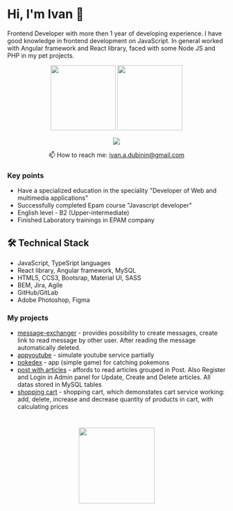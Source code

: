 # Hi, I'm Ivan 👋
Frontend Developer with more then 1 year of developing experience. I have good knowledge in frontend development on JavaScript.
In general worked with Angular framework and React library, faced with some Node JS and PHP in my pet projects.

<p align='center'>
   <a href="https://github-readme-stats.vercel.app/api?username=IvanDubinin&show_icons=true&count_private=true"><img
           height=150
           src="https://github-readme-stats.vercel.app/api?username=IvanDubinin&show_icons=true&count_private=true"/></a>
   <a href="https://github.com/IvanDubinin/github-readme-stats"><img height=150
                                                                  src="https://github-readme-stats.vercel.app/api/top-langs/?username=IvanDubinin&layout=compact"/></a>
</p>

<p align='center'>
   <a href="https://telegram.me/IvanDubininAlexandrovich">
       <img src="https://img.shields.io/badge/Telegram-2CA5E0?style=for-the-badge&logo=telegram&logoColor=white"/>
   </a>
<p align='center'>
   📫 How to reach me: <a href='mailto:ivan.a.dubinin@gmail.com'>ivan.a.dubinin@gmail.com</a>
</p>


### Key points
*   Have a specialized education in the speciality "Developer of Web and multimedia applications"
*   Successfully completed Epam course "Javascript developer"
*   English level - B2 (Upper-intermediate)
*   Finished Laboratory trainings in EPAM company

## 🛠 Technical Stack
*   JavaScript, TypeSript languages
*   React library, Angular framework, MySQL
*   HTML5, CCS3, Bootsrap, Material UI, SASS
*   BEM, Jira, Agile
*   GitHub/GitLab
*   Adobe Photoshop, Figma

### My projects

*   [message-exchanger](https://github.com/IvanDubinin/message_exchanger) - provides possibility to create messages, create link to read message by other user. After reading the message automatically deleted.
*   [appyoutube](https://github.com/IvanDubinin/appyoutube.github.io) - simulate youtube service partially
*   [pokedex](https://github.com/IvanDubinin/final-project) - app (simple game) for catching pokemons
*   [post with articles](https://github.com/IvanDubinin/PHP-MySQL) - affords to read articles grouped in Post. Also Register and Login in Admin panel for Update, Create and Delete articles. All datas stored in MySQL tables
*   [shopping cart](https://github.com/IvanDubinin/Shopping_cart_js) - shopping cart, which demonstates cart service working: add, delete, increase and decrease quantity of products in cart, with calculating prices

<div align="center" style="margin: 40px 0">
   <a href="https://github.com/IvanDubinin/github-profile-views-counter">
       <img width="175px" src="https://komarev.com/ghpvc/?username=IvanDubinin&color=DE002D">
   </a>
</div>

